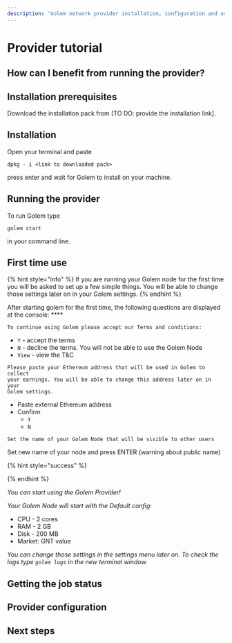 ```yaml
---
description: 'Golem network provider installation, configuration and usage'
---
```


# Provider tutorial

## How can I benefit from running the provider?

## Installation prerequisites

Download the installation pack from \[TO DO: provide the installation link\].

## Installation

Open your terminal and paste

```text
dpkg - i <link to downloaded pack>
```

press enter and wait for Golem to install on your machine.

## Running the provider

To run Golem type 

```text
golem start
```

 in your command line.

## First time use

{% hint style="info" %}
If you are running your Golem node for the first time you will be asked to set up a few simple things. You will be able to change those settings later on in your Golem settings.
{% endhint %}

After starting golem for the first time, the following questions are displayed at the console: ****

```text
To continue using Golem please accept our Terms and conditions:
```

* `Y` - accept the terms
* `N` - decline the terms. You will not be able to use the Golem Node
* `View` - view the T&C

```text
Please paste your Ethereum address that will be used in Golem to collect 
your earnings. You will be able to change this address later on in your 
Golem settings.
```

* Paste external Ethereum address
* Confirm
  * `Y`
  * `N`

```text
Set the name of your Golem Node that will be visible to other users
```

Set new name of your node and press ENTER \(warning about public name\)

{% hint style="success" %}

{% endhint %}

_You can start using the Golem Provider!_ 

_Your Golem Node will start with the Default config:_

* CPU - 2 cores
* RAM - 2 GB
* Disk - 200 MB
* Market: GNT value

_You can change those settings in the settings menu later on. To check the logs type `golem logs` in the new terminal window._

## Getting the job status

## Provider configuration

## Next steps





